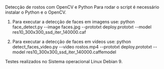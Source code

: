 Detecção de rostos com OpenCV e Python
Para rodar o script é necessário instalar o Python e o OpenCV.

1. Para executar a detecção de faces em imagens use:
python face_detect.py --image faces.jpg --prototxt deploy.prototxt --model res10_300x300_ssd_iter_140000.caf

2. Para executar a detecção de faces em vídeos use:
python detect_faces_video.py --video rostos.mp4 --prototxt deploy.prototxt --model res10_300x300_ssd_iter_140000.caffemodel

Testes realizados no Sistema operacional Linux Debian 9.
